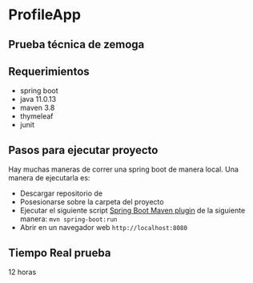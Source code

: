 # ProfileApp
## Prueba técnica de zemoga

## Requerimientos
- spring boot
- java 11.0.13
- maven 3.8
- thymeleaf
- junit


## Pasos para ejecutar proyecto
Hay muchas maneras de correr una spring boot de manera local. Una manera de ejecutarla es:
- Descargar repositorio de 
- Posesionarse sobre la carpeta del proyecto
- Ejecutar el siguiente script [Spring Boot Maven plugin](https://docs.spring.io/spring-boot/docs/current/reference/html/build-tool-plugins-maven-plugin.html) de la siguiente manera: ```mvn spring-boot:run```
- Abrir en un navegador web ```http://localhost:8080```


## Tiempo Real prueba
12 horas
